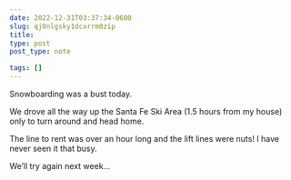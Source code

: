 ```yaml
---
date: 2022-12-31T03:37:34-0600
slug: qj0nlgsky1dcxrrm0zip
title: 
type: post
post_type: note

tags: []
---
```

Snowboarding was a bust today.


We drove all the way up the Santa Fe Ski Area (1.5 hours from my house) only to turn around and head home.


The line to rent was over an hour long and the lift lines were nuts! I have never seen it that busy.


We’ll try again next week…



